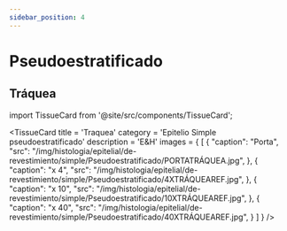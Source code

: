 ```yaml
---
sidebar_position: 4
---
```


# Pseudoestratificado

## Tráquea
import TissueCard from '@site/src/components/TissueCard';

<TissueCard
  title = 'Traquea'
  category = 'Epitelio Simple pseudoestratificado'
  description = 'E&H'
  images = {
    [
      {
        "caption": "Porta",
        "src": "/img/histologia/epitelial/de-revestimiento/simple/Pseudoestratificado/PORTATRÁQUEA.jpg",
      },
      {
        "caption": "x 4",
        "src": "/img/histologia/epitelial/de-revestimiento/simple/Pseudoestratificado/4XTRÁQUEAREF.jpg",
      },
      {
        "caption": "x 10",
        "src": "/img/histologia/epitelial/de-revestimiento/simple/Pseudoestratificado/10XTRÁQUEAREF.jpg",
      },
      {
        "caption": "x 40",
        "src": "/img/histologia/epitelial/de-revestimiento/simple/Pseudoestratificado/40XTRÁQUEAREF.jpg",
      }
    ]
  }
/>